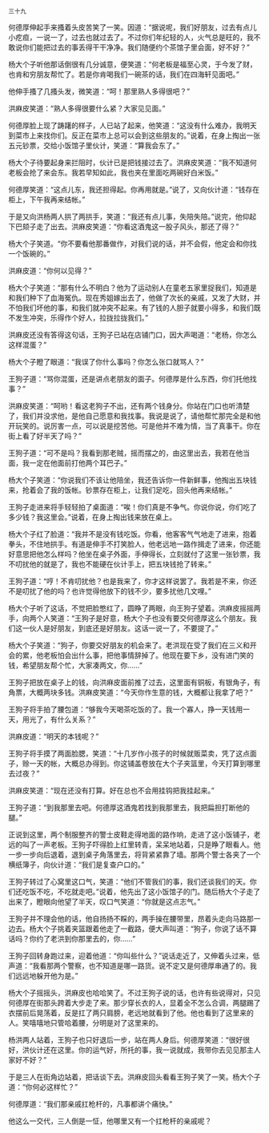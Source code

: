     三十九 

   何德厚伸起手来搔着头皮苦笑了一笑。因道：“据说呢，我们好朋友，过去有点儿小疙疸，一说一了，过去也就过去了。不过你们年纪轻的人，火气总是旺的，我不敢说你们能把过去的事丢得干干净净。我们随便约个茶馆子里会面，好不好？”

   杨大个子听他那话倒很有几分诚意，便笑道：“何老板是福至心灵，于今发了财，也肯和穷朋友帮忙了。若是你肯喝我们一碗茶的话，我们在四海轩见面吧。”

   他伸手搔了几搔头发，微笑道：“呵！那里熟人多得很吧？”

   洪麻皮笑道：“熟人多得很要什么紧？大家见见面。”

   何德厚脸上现了踌躇的样子，人已站了起来，他笑道：“这没有什么难办，我明天到菜市上来找你们。反正在菜市上总可以会到这些朋友的。”说着，在身上掏出一张五元钞票，交给小饭馆子里伙计，笑道：“算我会东了。”

   杨大个子待要起身来拦阻时，伙计已是把钱接过去了。洪麻皮笑道：“我不知道何老板会抢了来会东。我若早知如此，我也夹在里面吃两碗好白米饭。”

   何德厚笑道：“这点儿东，我还担得起。你再用就是。”说了，又向伙计道：“钱存在柜上，下午我再来结帐。”

   于是又向洪杨两人拱了两拱手，笑道：“我还有点儿事，失陪失陪。”说完，他仰起下巴颏子走了出去。洪麻皮笑道：“你看这酒鬼这一股子风头，那还了得？”

   杨大个子笑道。“你不要看他那番做作，对我们说的话，并不会假，他定会和你找一个饭碗的。”

   洪麻皮道：“你何以见得？”

   杨大个子笑道：“那有什么不明白？他为了运动别人在童老五家里捉我们，知道是和我们种下了血海冤仇。现在秀姐嫁出去了，他做了次长的亲戚，又发了大财，并不怕我们坏他的事，和我们就冲突不起来。有了钱的人胆子就要小得多，和我们既不发生冲突，乐得作个好人，拉拢拉拢我们。”

   洪麻皮还没有答得这句话，王狗子已站在店铺门口，因大声喝道：“老杨，你怎么这样混蛋？”

   杨大个子瞪了眼道：“我误了你什么事吗？你怎么张口就骂人？”

   王狗子道：“骂你混蛋，还是讲点老朋友的面子。何德厚是什么东西，你们托他找事？”

   洪麻皮笑道：“呵哟！看这老狗子不出，还有两个钱身分。你站在门口也听清楚了，我们并没求他，是他自己愿意和我找事。我说是说了，请他帮忙那完全是和他开玩笑的。说厉害一点，可以说是挖苦他。可是他并不难为情，当了真事干。你在街上看了好半天了吗？”

   王狗子道：“可不是吗？我看到那老贼，摇而摆之的，由这里出去，我若在他当面，我一定在他面前打他两个耳巴子。”

   杨大个子笑道：“你说我们不该让他陪坐，我还告诉你一件新鲜事，他掏出五块钱来，抢着会了我的饭帐。钞票存在柜上，让我们足吃，回头他再来结帐。”

   王狗子走进来将手轻轻拍了桌面道：“唉！你们真是不争气。你说你说，你们吃了多少钱？我这里会。”说着，在身上掏出钱来放在桌上。

   杨大个子红了脸道：“我并不是没有钱吃饭。你看，他客客气气地走了进来，抱着拳头，不住地拱手。有道是伸手不打笑脸人，他老远地一路作揖走了进来，你还能好意思把他怎么样吗？他坐在桌子外面，手伸得长，立刻就付了这里一张钞票，我不叨扰他的就是了，我也不能硬在伙计手上，把五块钱抢了转来。”

   王狗子道：“哼！不肯叨扰他？也是我来了，你才这样说罢了。我若是不来，你还不是叨扰了他的吗？也许觉得他放下的钱不少，要多扰他几文哩。”

   杨大个子听了这话，不觉把脸憋红了，圆睁了两眼，向王狗子望着。洪麻皮摇摇两手，向两个人笑道：“王狗子是好意，杨大个子也没有要交何德厚这么个朋友。我们这一伙人是好朋友，到底还是好朋友。这话一说一了，不要提了。”

   杨大个子笑道：“狗子，你要交好朋友的机会来了。老洪现在受了我们在三义和开会的累，他老板怕会出什么事，把他事情辞掉了。他现在要下乡，没有进门笑的钱，希望朋友帮个忙，大家凑两文，你……”

   王狗子把放在桌子上的钱，向洪麻皮面前推了过去，这里面有铜板，有银角子，有角票，大概两块多钱。洪麻皮笑道：“今天你作生意的钱，大概都让我拿了吧？”

   王狗子将手拍了腰包道：“够我今天喝茶吃饭的了。我一个寡人，挣一天钱用一天，用光了，有什么关系？”

   洪麻皮道：“明天的本钱呢？”

   王狗子将手摸了两面脸腮，笑道：“十几岁作小孩子的时候就贩菜卖，凭了这点面子，赊一天的帐，大概总办得到。你这铺盖卷放在大个子夹篮里，今天打算到哪里去过夜？”

   洪麻皮笑道：“现在还没有打算。好在总也不会用挂钩把我挂起来。”

   王狗子道：“到我那里去吧。何德厚这酒鬼若找到我那里去，我把扁担打断他的腿。”

   正说到这里，两个制服整齐的警士皮鞋走得地面的路作响，走进了这小饭铺子，老远的叫了一声老板。王狗子吓得脸上红里转青，呆呆地站着，只是睁了眼看人。他一步一步向后退着，退到桌子角落里去，将背紧紧靠了墙。那两个警士各夹了一个横纸簿子，向伙计道：“我们是复查户口的。”

   王狗子转过了心窝里这口气，笑道：“他们不管我们的事，我们还谈我们的天。你们还吃饭不吃，不吃就走吧。”说着，他先出了这小饭馆子的门。随后杨大个子走了出来了，瞪眼向他望了半天，叹口气笑道：“你就是这点志气。”

   王狗子并不理会他的话，他自扬扬不睬的，两手操在腰带里，昂着头走向马路那一边去。杨大个子挑着夹篮跟着他走了一截路，便大声叫道：“狗子，你说了话不算话吗？你约了老洪到你那里去的，你……”

   王狗子回转身跑过来，迎着他道：“你叫些什么？”说话走近了，又伸着头过来，低声道：“我看那两个警察，也不知道是哪一路货。说不定又是何德厚串通了的。我们远远地躲开他为是。”

   杨大个子摇摇头，洪麻皮也哈哈笑了。不过王狗子说的话，也许有些说得对，只见何德厚在街那头跨着大步走了来。那少穿长衣的人，显着全不怎么合调，两腿踢了衣摆前后晃荡着，反是扛了两只肩膀，老远地就看到了他。他也看到了这里来的人。笑嘻嘻地只管哈着腰，分明是对了这里来的。

   杨洪两人站着，王狗子也只好退后一步，站在两人身后。何德厚笑道：“很好很好，洪伙计还在这里。你的运气好，所托的事，我一说就成，我带你去见见那主人家好不好？”

   于是三人在街角边站着，把话谈下去。洪麻皮回头看看王狗子笑了一笑。杨大个子道：“你何必这样忙？”

   何德厚道：“我们那亲戚扛枪杆的，凡事都讲个痛快。”

   他这么一交代，三人倒是一怔，他哪里又有一个扛枪杆的亲戚呢？

